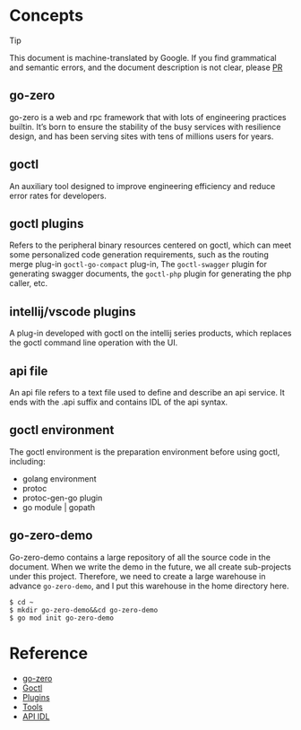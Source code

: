 # Concepts

> [!TIP]
> This document is machine-translated by Google. If you find grammatical and semantic errors, and the document description is not clear, please [PR](doc-contibute.md)


## go-zero
go-zero is a web and rpc framework that with lots of engineering practices builtin. It’s born to ensure the stability of the busy services with resilience design, and has been serving sites with tens of millions users for years.

## goctl
An auxiliary tool designed to improve engineering efficiency and reduce error rates for developers.

## goctl plugins
Refers to the peripheral binary resources centered on goctl, which can meet some personalized code generation requirements, such as the routing merge plug-in `goctl-go-compact` plug-in,
The `goctl-swagger` plugin for generating swagger documents, the `goctl-php` plugin for generating the php caller, etc.

## intellij/vscode plugins
A plug-in developed with goctl on the intellij series products, which replaces the goctl command line operation with the UI.

## api file
An api file refers to a text file used to define and describe an api service. It ends with the .api suffix and contains IDL of the api syntax.

## goctl environment
The goctl environment is the preparation environment before using goctl, including:
* golang environment
* protoc
* protoc-gen-go plugin
* go module | gopath

## go-zero-demo
Go-zero-demo contains a large repository of all the source code in the document. When we write the demo in the future, we all create sub-projects under this project.
Therefore, we need to create a large warehouse in advance `go-zero-demo`, and I put this warehouse in the home directory here.

```shell
$ cd ~
$ mkdir go-zero-demo&&cd go-zero-demo
$ go mod init go-zero-demo
```


# Reference
* [go-zero](README.md)
* [Goctl](goctl.md)
* [Plugins](plugin-center.md)
* [Tools](tool-center.md)
* [API IDL](api-grammar.md)